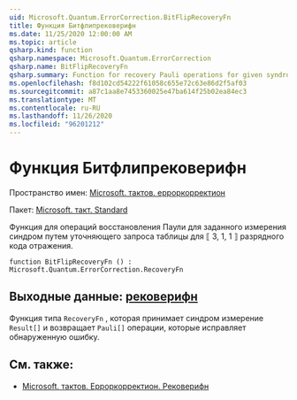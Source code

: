 ```yaml
---
uid: Microsoft.Quantum.ErrorCorrection.BitFlipRecoveryFn
title: Функция Битфлипрековерифн
ms.date: 11/25/2020 12:00:00 AM
ms.topic: article
qsharp.kind: function
qsharp.namespace: Microsoft.Quantum.ErrorCorrection
qsharp.name: BitFlipRecoveryFn
qsharp.summary: Function for recovery Pauli operations for given syndrome measurement by table lookup for the ⟦3, 1, 1⟧ bit flip code.
ms.openlocfilehash: f8d102cd54222f61058c655e72c63e86d2f5af03
ms.sourcegitcommit: a87c1aa8e7453360025e47ba614f25b02ea84ec3
ms.translationtype: MT
ms.contentlocale: ru-RU
ms.lasthandoff: 11/26/2020
ms.locfileid: "96201212"
---
```

# <a name="bitfliprecoveryfn-function"></a>Функция Битфлипрековерифн

Пространство имен: [Microsoft. тактов. ерроркорректион](xref:Microsoft.Quantum.ErrorCorrection)

Пакет: [Microsoft. такт. Standard](https://nuget.org/packages/Microsoft.Quantum.Standard)


Функция для операций восстановления Паули для заданного измерения синдром путем уточняющего запроса таблицы для ⟦ 3, 1, 1 ⟧ разрядного кода отражения.

```qsharp
function BitFlipRecoveryFn () : Microsoft.Quantum.ErrorCorrection.RecoveryFn
```


## <a name="output--recoveryfn"></a>Выходные данные: [рековерифн](xref:Microsoft.Quantum.ErrorCorrection.RecoveryFn)

Функция типа `RecoveryFn` , которая принимает синдром измерение `Result[]` и возвращает `Pauli[]` операции, которые исправляет обнаруженную ошибку.

## <a name="see-also"></a>См. также:

- [Microsoft. тактов. Ерроркорректион. Рековерифн](xref:Microsoft.Quantum.ErrorCorrection.RecoveryFn)